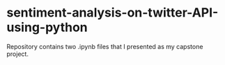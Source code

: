 # sentiment-analysis-on-twitter-API-using-python
Repository contains two .ipynb files that I presented as my capstone project. 
